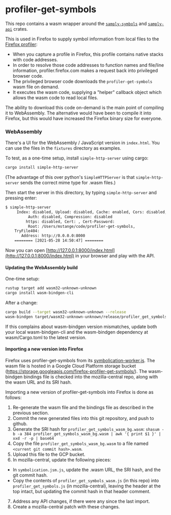 # profiler-get-symbols

This repo contains a wasm wrapper around the [`samply-symbols`](https://docs.rs/samply-symbols/) and [`samply-api`](https://docs.rs/samply-api/) crates.

This is used in Firefox to supply symbol information from local files to the [Firefox profiler](https://profiler.firefox.com/):

 - When you capture a profile in Firefox, this profile contains native stacks with code addresses.
 - In order to resolve those code addresses to function names and file/line information, profiler.firefox.com makes a request back into privileged browser code.
 - The privileged browser code downloads the `profiler-get-symbols` wasm file on demand.
 - It executes the wasm code, supplying a "helper" callback object which allows the wasm code to read local files.

The ability to download this code on-demand is the main point of compiling it to WebAssembly. The alternative would have been to compile it into Firefox, but this would have increased the Firefox binary size for everyone.

### WebAssembly

There's a UI for the WebAssembly / JavaScript version in `index.html`.
You can use the files in the `fixtures` directory as examples.

To test, as a one-time setup, install `simple-http-server` using cargo:

```bash
cargo install simple-http-server
```

(The advantage of this over python's `SimpleHTTPServer` is that `simple-http-server` sends the correct mime type for .wasm files.)

Then start the server in this directory, by typing `simple-http-server` and pressing enter:

```bash
$ simple-http-server
     Index: disabled, Upload: disabled, Cache: enabled, Cors: disabled, Range: enabled, Sort: enabled, Threads: 3
          Auth: disabled, Compression: disabled
         https: disabled, Cert: , Cert-Password: 
          Root: /Users/mstange/code/profiler-get-symbols,
    TryFile404: 
       Address: http://0.0.0.0:8000
    ======== [2021-05-28 14:50:47] ========
```

Now you can open [http://127.0.0.1:8000/index.html](http://127.0.0.1:8000/index.html) in your browser and play with the API.

#### Updating the WebAssembly build

One-time setup:

```bash
rustup target add wasm32-unknown-unknown
cargo install wasm-bindgen-cli
```

After a change:

```bash
cargo build --target wasm32-unknown-unknown --release
wasm-bindgen target/wasm32-unknown-unknown/release/profiler_get_symbols_wasm.wasm --out-dir . --no-modules --no-typescript
```

If this complains about wasm-bindgen version mismatches, update both your local wasm-bindgen-cli and the wasm-bindgen dependency at wasm/Cargo.toml to the latest version.

#### Importing a new version into Firefox

Firefox uses profiler-get-symbols from its [symbolication-worker.js](https://searchfox.org/mozilla-central/rev/553bf8428885dbd1eab9b63f71ef647f799372c2/devtools/client/performance-new/symbolication-worker.js). The wasm file is hosted in a Google Cloud Platform storage bucket (https://storage.googleapis.com/firefox-profiler-get-symbols/). The wasm-bindgen bindings file is checked into the mozilla-central repo, along with the wasm URL and its SRI hash.

Importing a new version of profiler-get-symbols into Firefox is done as follows:

 1. Re-generate the wasm file and the bindings file as described in the previous section.
 2. Commit the new generated files into this git repository, and push to github.
 3. Generate the SRI hash for `profiler_get_symbols_wasm_bg.wasm`: `shasum -b -a 384 profiler_get_symbols_wasm_bg.wasm | awk '{ print $1 }' | xxd -r -p | base64`
 4. Copy the file `profiler_get_symbols_wasm_bg.wasm` to a file named `<current git commit hash>.wasm`.
 5. Upload this file to the GCP bucket.
 6. In mozilla-central, update the following pieces:
   - In `symbolication.jsm.js`, update the .wasm URL, the SRI hash, and the git commit hash.
   - Copy the contents of `profiler_get_symbols_wasm.js` (in this repo) into `profiler_get_symbols.js` (in mozilla-central), leaving the header at the top intact, but updating the commit hash in that header comment.
 7. Address any API changes, if there were any since the last import.
 8. Create a mozilla-central patch with these changes.
